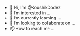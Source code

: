 - 👋 Hi, I’m @KoushikCodez
- 👀 I’m interested in ...
- 🌱 I’m currently learning ...
- 💞️ I’m looking to collaborate on ...
- 📫 How to reach me ...


<!---
KoushikCodez/KoushikCodez is a ✨ special ✨ repository because its `README.md` (this file) appears on your GitHub profile.
You can click the Preview link to take a look at your changes.
--->
